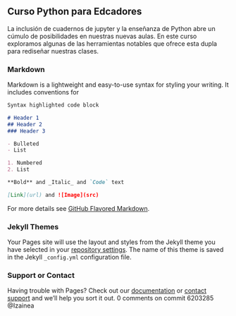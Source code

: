 ## Curso Python para Edcadores

La inclusión de cuadernos de jupyter y la enseñanza de Python abre un cúmulo de posibilidades en nuestras nuevas aulas. En este curso exploramos algunas de las herramientas notables que ofrece esta dupla para rediseñar nuestras clases. 

### Markdown

Markdown is a lightweight and easy-to-use syntax for styling your writing. It includes conventions for

```markdown
Syntax highlighted code block

# Header 1
## Header 2
### Header 3

- Bulleted
- List

1. Numbered
2. List

**Bold** and _Italic_ and `Code` text

[Link](url) and ![Image](src)
```

For more details see [GitHub Flavored Markdown](https://guides.github.com/features/mastering-markdown/).

### Jekyll Themes

Your Pages site will use the layout and styles from the Jekyll theme you have selected in your [repository settings](https://github.com/MCG-Externado/Curso-Python/settings). The name of this theme is saved in the Jekyll `_config.yml` configuration file.

### Support or Contact

Having trouble with Pages? Check out our [documentation](https://help.github.com/categories/github-pages-basics/) or [contact support](https://github.com/contact) and we’ll help you sort it out.
0 comments on commit 6203285
@Izainea
